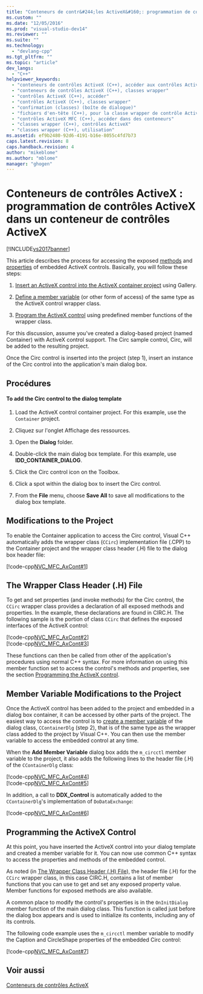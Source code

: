 ```yaml
---
title: "Conteneurs de contr&#244;les ActiveX&#160;: programmation de contr&#244;les ActiveX dans un conteneur de contr&#244;les ActiveX | Microsoft Docs"
ms.custom: ""
ms.date: "12/05/2016"
ms.prod: "visual-studio-dev14"
ms.reviewer: ""
ms.suite: ""
ms.technology: 
  - "devlang-cpp"
ms.tgt_pltfrm: ""
ms.topic: "article"
dev_langs: 
  - "C++"
helpviewer_keywords: 
  - "conteneurs de contrôles ActiveX (C++), accéder aux contrôles ActiveX"
  - "conteneurs de contrôles ActiveX (C++), classes wrapper"
  - "contrôles ActiveX (C++), accéder"
  - "contrôles ActiveX (C++), classes wrapper"
  - "confirmation (classes) (boîte de dialogue)"
  - "fichiers d'en-tête (C++), pour la classe wrapper de contrôle ActiveX"
  - "contrôles ActiveX MFC (C++), accéder dans des conteneurs"
  - "classes wrapper (C++), contrôles ActiveX"
  - "classes wrapper (C++), utilisation"
ms.assetid: ef9b2480-92d6-4191-b16e-8055c4fd7b73
caps.latest.revision: 8
caps.handback.revision: 4
author: "mikeblome"
ms.author: "mblome"
manager: "ghogen"
---
```

# Conteneurs de contr&#244;les ActiveX&#160;: programmation de contr&#244;les ActiveX dans un conteneur de contr&#244;les ActiveX
[!INCLUDE[vs2017banner](../assembler/inline/includes/vs2017banner.md)]

This article describes the process for accessing the exposed [methods](../mfc/mfc-activex-controls-methods.md) and [properties](../mfc/mfc-activex-controls-properties.md) of embedded ActiveX controls.  Basically, you will follow these steps:  
  
1.  [Insert an ActiveX control into the ActiveX container project](../mfc/inserting-a-control-into-a-control-container-application.md) using Gallery.  
  
2.  [Define a member variable](../mfc/activex-control-containers-connecting-an-activex-control-to-a-member-variable.md) \(or other form of access\) of the same type as the ActiveX control wrapper class.  
  
3.  [Program the ActiveX control](#_core_programming_the_activex_control) using predefined member functions of the wrapper class.  
  
 For this discussion, assume you've created a dialog\-based project \(named Container\) with ActiveX control support.  The Circ sample control, Circ, will be added to the resulting project.  
  
 Once the Circ control is inserted into the project \(step 1\), insert an instance of the Circ control into the application's main dialog box.  
  
## Procédures  
  
#### To add the Circ control to the dialog template  
  
1.  Load the ActiveX control container project.  For this example, use the `Container` project.  
  
2.  Cliquez sur l'onglet Affichage des ressources.  
  
3.  Open the **Dialog** folder.  
  
4.  Double\-click the main dialog box template.  For this example, use **IDD\_CONTAINER\_DIALOG**.  
  
5.  Click the Circ control icon on the Toolbox.  
  
6.  Click a spot within the dialog box to insert the Circ control.  
  
7.  From the **File** menu, choose **Save All** to save all modifications to the dialog box template.  
  
## Modifications to the Project  
 To enable the Container application to access the Circ control, Visual C\+\+ automatically adds the wrapper class \(`CCirc`\) implementation file \(.CPP\) to the Container project and the wrapper class header \(.H\) file to the dialog box header file:  
  
 [!code-cpp[NVC_MFC_AxCont#1](../mfc/codesnippet/CPP/programming-activex-controls-in-a-activex-control-container_1.h)]  
  
##  <a name="_core_the_wrapper_class_header_28h29_file"></a> The Wrapper Class Header \(.H\) File  
 To get and set properties \(and invoke methods\) for the Circ control, the `CCirc` wrapper class provides a declaration of all exposed methods and properties.  In the example, these declarations are found in CIRC.H.  The following sample is the portion of class `CCirc` that defines the exposed interfaces of the ActiveX control:  
  
 [!code-cpp[NVC_MFC_AxCont#2](../mfc/codesnippet/CPP/programming-activex-controls-in-a-activex-control-container_2.h)]  
[!code-cpp[NVC_MFC_AxCont#3](../mfc/codesnippet/CPP/programming-activex-controls-in-a-activex-control-container_3.h)]  
  
 These functions can then be called from other of the application's procedures using normal C\+\+ syntax.  For more information on using this member function set to access the control's methods and properties, see the section [Programming the ActiveX control](#_core_programming_the_activex_control).  
  
##  <a name="_core_member_variable_modifications_to_the_project"></a> Member Variable Modifications to the Project  
 Once the ActiveX control has been added to the project and embedded in a dialog box container, it can be accessed by other parts of the project.  The easiest way to access the control is to [create a member variable](../mfc/activex-control-containers-connecting-an-activex-control-to-a-member-variable.md) of the dialog class, `CContainerDlg` \(step 2\), that is of the same type as the wrapper class added to the project by Visual C\+\+.  You can then use the member variable to access the embedded control at any time.  
  
 When the **Add Member Variable** dialog box adds the `m_circctl` member variable to the project, it also adds the following lines to the header file \(.H\) of the `CContainerDlg` class:  
  
 [!code-cpp[NVC_MFC_AxCont#4](../mfc/codesnippet/CPP/programming-activex-controls-in-a-activex-control-container_4.h)]  
[!code-cpp[NVC_MFC_AxCont#5](../mfc/codesnippet/CPP/programming-activex-controls-in-a-activex-control-container_5.h)]  
  
 In addition, a call to **DDX\_Control** is automatically added to the `CContainerDlg`'s implementation of `DoDataExchange`:  
  
 [!code-cpp[NVC_MFC_AxCont#6](../mfc/codesnippet/CPP/programming-activex-controls-in-a-activex-control-container_6.cpp)]  
  
##  <a name="_core_programming_the_activex_control"></a> Programming the ActiveX Control  
 At this point, you have inserted the ActiveX control into your dialog template and created a member variable for it.  You can now use common C\+\+ syntax to access the properties and methods of the embedded control.  
  
 As noted \(in [The Wrapper Class Header \(.H\) File](#_core_the_wrapper_class_header_28h29_file)\), the header file \(.H\) for the `CCirc` wrapper class, in this case CIRC.H, contains a list of member functions that you can use to get and set any exposed property value.  Member functions for exposed methods are also available.  
  
 A common place to modify the control's properties is in the `OnInitDialog` member function of the main dialog class.  This function is called just before the dialog box appears and is used to initialize its contents, including any of its controls.  
  
 The following code example uses the `m_circctl` member variable to modify the Caption and CircleShape properties of the embedded Circ control:  
  
 [!code-cpp[NVC_MFC_AxCont#7](../mfc/codesnippet/CPP/programming-activex-controls-in-a-activex-control-container_7.cpp)]  
  
## Voir aussi  
 [Conteneurs de contrôles ActiveX](../mfc/activex-control-containers.md)